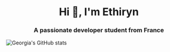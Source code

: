 <h1 align="center">Hi 👋, I'm Ethiryn</h1>
<h3 align="center">A passionate developer student from France</h3>

<p align="left"> <a href="https://github-readme-stats.vercel.app/api?username=ethiryn-glarilak&count_private=true"/></a> </p>

![Georgia's GitHub stats](https://github-readme-stats.vercel.app/api?username=ethiryn-glarilak&count_private=true&show_icons=true&theme=dark)
